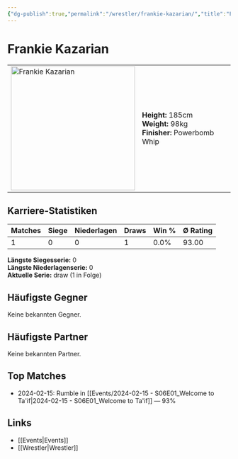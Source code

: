 ```yaml
---
{"dg-publish":true,"permalink":"/wrestler/frankie-kazarian/","title":"Frankie Kazarian","tags":["wrestler"],"noteIcon":""}
---
```



# Frankie Kazarian

<table>
        <tr>
        <td><img src="https://github.com/CptSpaulding1980/choke-slam-wrestling/releases/download/images/Frankie_Kazarian.png" width="280" alt="Frankie Kazarian"></td>
        <td>
        <b>Height:</b> 185cm<br>
        <b>Weight:</b> 98kg<br>
        <b>Finisher:</b> Powerbomb Whip<br>
        </td>
        </tr>
        </table>
        
## Karriere-Statistiken

| Matches | Siege | Niederlagen | Draws | Win % | Ø Rating |
|---------|-------|-------------|-------|-------|-----------|
| 1 | 0 | 0 | 1 | 0.0% | 93.00 |

**Längste Siegesserie:** 0<br>**Längste Niederlagenserie:** 0<br>**Aktuelle Serie:** draw (1 in Folge)


## Häufigste Gegner
Keine bekannten Gegner.

## Häufigste Partner
Keine bekannten Partner.

## Top Matches
- 2024-02-15: Rumble in [[Events/2024-02-15 - S06E01_Welcome to Ta'if\|2024-02-15 - S06E01_Welcome to Ta'if]] — 93%

## Links
- [[Events\|Events]]
- [[Wrestler\|Wrestler]]
